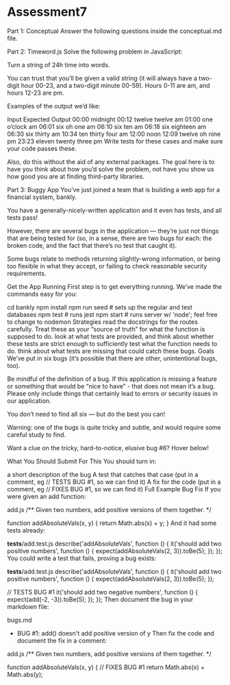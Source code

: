 # Assessment7

Part 1: Conceptual
Answer the following questions inside the conceptual.md file.

Part 2: Timeword.js
Solve the following problem in JavaScript:

Turn a string of 24h time into words.

You can trust that you’ll be given a valid string (it will always have a two-digit hour 00-23, and a two-digit minute 00-59). Hours 0-11 are am, and hours 12-23 are pm.

Examples of the output we’d like:

Input	Expected Output
00:00	midnight
00:12	twelve twelve am
01:00	one o’clock am
06:01	six oh one am
06:10	six ten am
06:18	six eighteen am
06:30	six thirty am
10:34	ten thirty four am
12:00	noon
12:09	twelve oh nine pm
23:23	eleven twenty three pm
Write tests for these cases and make sure your code passes these.

Also, do this without the aid of any external packages. The goal here is to have you think about how you’d solve the problem, not have you show us how good you are at finding third-party libraries.

Part 3: Buggy App
You’ve just joined a team that is building a web app for a financial system, bankly.

You have a generally-nicely-written application and it even has tests, and all tests pass!

However, there are several bugs in the application — they’re just not things that are being tested for (so, in a sense, there are two bugs for each: the broken code, and the fact that there’s no test that caught it).

Some bugs relate to methods returning slightly-wrong information, or being too flexible in what they accept, or failing to check reasonable security requirements.

Get the App Running
First step is to get everything running. We’ve made the commands easy for you:

cd bankly
npm install
npm run seed # sets up the regular and test databases
npm test  # runs jest
npm start  # runs server w/ 'node'; feel free to change to nodemon
Strategies
read the docstrings for the routes carefully. Treat these as your “source of truth” for what the function is supposed to do.
look at what tests are provided, and think about whether these tests are strict enough to sufficiently test what the function needs to do.
think about what tests are missing that could catch these bugs.
Goals
We’ve put in six bugs (it’s possible that there are other, unintentional bugs, too).

Be mindful of the definition of a bug. If this application is missing a feature or something that would be “nice to have” - that does not mean it’s a bug. Please only include things that certainly lead to errors or security issues in our application.

You don’t need to find all six — but do the best you can!

Warning: one of the bugs is quite tricky and subtle, and would require some careful study to find.

Want a clue on the tricky, hard-to-notice, elusive bug #6? Hover below!



What You Should Submit For This
You should turn in:

a short description of the bug
A test that catches that case (put in a comment, eg // TESTS BUG #1, so we can find it)
A fix for the code (put in a comment, eg // FIXES BUG #1, so we can find it)
Full Example Bug Fix
If you were given an add function:

add.js
/** Given two numbers, add positive versions of them together. */

function addAbsoluteVals(x, y) {
  return Math.abs(x) + y;
}
And it had some tests already:

__tests__/add.test.js
describe('addAbsoluteVals', function () {
  it('should add two positive numbers', function () {
    expect(addAbsoluteVals(2, 3)).toBe(5);
  });
});
You could write a test that fails, proving a bug exists:

__tests__/add.test.js
describe('addAbsoluteVals', function () {
  it('should add two positive numbers', function () {
    expect(addAbsoluteVals(2, 3)).toBe(5);
  });

  // TESTS BUG #1
  it('should add two negative numbers', function () {
    expect(add(-2, -3)).toBe(5);
  });
});
Then document the bug in your markdown file:

bugs.md
- BUG #1: add() doesn't add positive version of y
Then fix the code and document the fix in a comment:

add.js
/** Given two numbers, add positive versions of them together. */

function addAbsoluteVals(x, y) {
  // FIXES BUG #1
  return Math.abs(x) + Math.abs(y);
